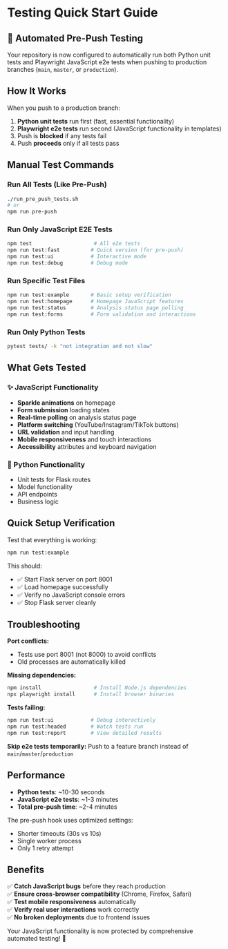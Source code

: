 # Testing Quick Start Guide

## 🚀 Automated Pre-Push Testing

Your repository is now configured to automatically run both Python unit tests and Playwright JavaScript e2e tests when pushing to production branches (`main`, `master`, or `production`).

## How It Works

When you push to a production branch:
1. **Python unit tests** run first (fast, essential functionality)
2. **Playwright e2e tests** run second (JavaScript functionality in templates)
3. Push is **blocked** if any tests fail
4. Push **proceeds** only if all tests pass

## Manual Test Commands

### Run All Tests (Like Pre-Push)
```bash
./run_pre_push_tests.sh
# or
npm run pre-push
```

### Run Only JavaScript E2E Tests
```bash
npm test                    # All e2e tests
npm run test:fast          # Quick version (for pre-push)
npm run test:ui            # Interactive mode
npm run test:debug         # Debug mode
```

### Run Specific Test Files
```bash
npm run test:example       # Basic setup verification
npm run test:homepage      # Homepage JavaScript features
npm run test:status        # Analysis status page polling
npm run test:forms         # Form validation and interactions
```

### Run Only Python Tests
```bash
pytest tests/ -k "not integration and not slow"
```

## What Gets Tested

### ✨ JavaScript Functionality
- **Sparkle animations** on homepage
- **Form submission** loading states
- **Real-time polling** on analysis status page
- **Platform switching** (YouTube/Instagram/TikTok buttons)
- **URL validation** and input handling
- **Mobile responsiveness** and touch interactions
- **Accessibility** attributes and keyboard navigation

### 🐍 Python Functionality  
- Unit tests for Flask routes
- Model functionality
- API endpoints
- Business logic

## Quick Setup Verification

Test that everything is working:
```bash
npm run test:example
```

This should:
- ✅ Start Flask server on port 8001
- ✅ Load homepage successfully
- ✅ Verify no JavaScript console errors
- ✅ Stop Flask server cleanly

## Troubleshooting

**Port conflicts:**
- Tests use port 8001 (not 8000) to avoid conflicts
- Old processes are automatically killed

**Missing dependencies:**
```bash
npm install                 # Install Node.js dependencies
npx playwright install      # Install browser binaries
```

**Tests failing:**
```bash
npm run test:ui            # Debug interactively
npm run test:headed        # Watch tests run
npm run test:report        # View detailed results
```

**Skip e2e tests temporarily:**
Push to a feature branch instead of `main`/`master`/`production`

## Performance

- **Python tests**: ~10-30 seconds
- **JavaScript e2e tests**: ~1-3 minutes
- **Total pre-push time**: ~2-4 minutes

The pre-push hook uses optimized settings:
- Shorter timeouts (30s vs 10s)
- Single worker process
- Only 1 retry attempt

## Benefits

✅ **Catch JavaScript bugs** before they reach production  
✅ **Ensure cross-browser compatibility** (Chrome, Firefox, Safari)  
✅ **Test mobile responsiveness** automatically  
✅ **Verify real user interactions** work correctly  
✅ **No broken deployments** due to frontend issues  

Your JavaScript functionality is now protected by comprehensive automated testing! 🎉